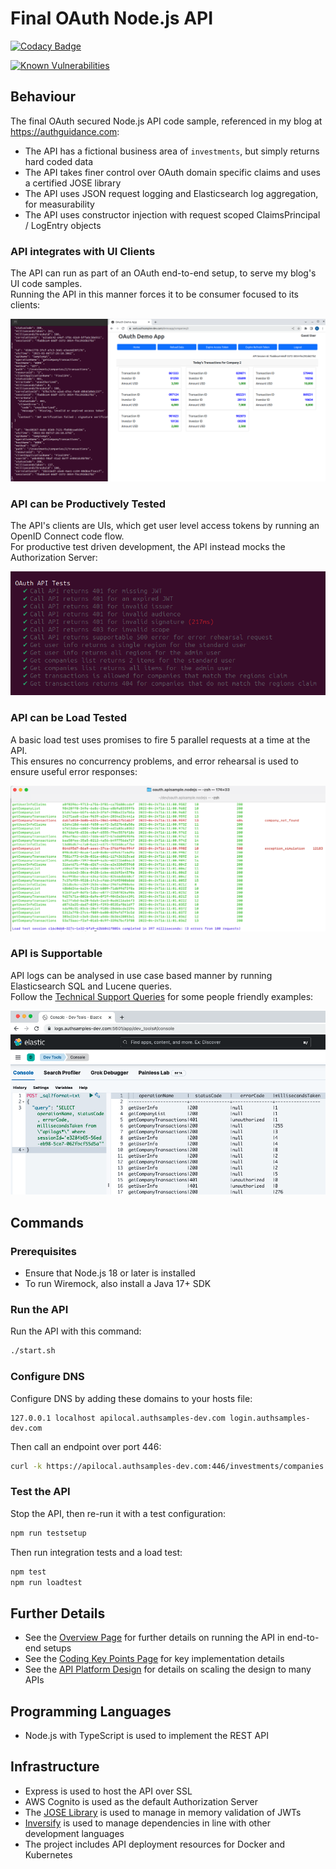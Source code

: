# Final OAuth Node.js API

[![Codacy Badge](https://app.codacy.com/project/badge/Grade/4e685ae1d0ae4d3091e0dccd5b3cd011)](https://www.codacy.com/gh/gary-archer/oauth.apisample.nodejs/dashboard?utm_source=github.com&amp;utm_medium=referral&amp;utm_content=gary-archer/oauth.apisample.nodejs&amp;utm_campaign=Badge_Grade) 

[![Known Vulnerabilities](https://snyk.io/test/github/gary-archer/oauth.apisample.nodejs/badge.svg?targetFile=package.json)](https://snyk.io/test/github/gary-archer/oauth.apisample.nodejs?targetFile=package.json)

## Behaviour

The final OAuth secured Node.js API code sample, referenced in my blog at https://authguidance.com:

- The API has a fictional business area of `investments`, but simply returns hard coded data
- The API takes finer control over OAuth domain specific claims and uses a certified JOSE library
- The API uses JSON request logging and Elasticsearch log aggregation, for measurability
- The API uses constructor injection with request scoped ClaimsPrincipal / LogEntry objects

### API integrates with UI Clients

The API can run as part of an OAuth end-to-end setup, to serve my blog's UI code samples.\
Running the API in this manner forces it to be consumer focused to its clients:

![SPA and API](./images/spa-and-api.png)

### API can be Productively Tested

The API's clients are UIs, which get user level access tokens by running an OpenID Connect code flow.\
For productive test driven development, the API instead mocks the Authorization Server:

![Test Driven Development](./images/tests.png)

### API can be Load Tested

A basic load test uses promises to fire 5 parallel requests at a time at the API.\
This ensures no concurrency problems, and error rehearsal is used to ensure useful error responses:

![Load Test](./images/loadtest.png)

### API is Supportable

API logs can be analysed in use case based manner by running Elasticsearch SQL and Lucene queries.\
Follow the [Technical Support Queries](https://authguidance.com/2019/08/02/intelligent-api-platform-analysis/) for some people friendly examples:

![Support Queries](./images/support-queries.png)

## Commands

### Prerequisites

- Ensure that Node.js 18 or later is installed
- To run Wiremock, also install a Java 17+ SDK

### Run the API

Run the API with this command:

```bash
./start.sh
```

### Configure DNS

Configure DNS by adding these domains to your hosts file:

```text
127.0.0.1 localhost apilocal.authsamples-dev.com login.authsamples-dev.com
```

Then call an endpoint over port 446:

```bash
curl -k https://apilocal.authsamples-dev.com:446/investments/companies
```

### Test the API

Stop the API, then re-run it with a test configuration:

```bash
npm run testsetup
```

Then run integration tests and a load test:

```bash
npm test
npm run loadtest
```

## Further Details

* See the [Overview Page](https://authguidance.com/2017/10/27/api-architecture-node) for further details on running the API in end-to-end setups
* See the [Coding Key Points Page](https://authguidance.com/2017/10/27/final-nodeapi-coding-key-points/) for key implementation details
* See the [API Platform Design](https://authguidance.com/api-platform-design/) for details on scaling the design to many APIs

## Programming Languages

* Node.js with TypeScript is used to implement the REST API

## Infrastructure

* Express is used to host the API over SSL
* AWS Cognito is used as the default Authorization Server
* The [JOSE Library](https://github.com/panva/jose) is used to manage in memory validation of JWTs
* [Inversify](http://inversify.io) is used to manage dependencies in line with other development languages
* The project includes API deployment resources for Docker and Kubernetes
